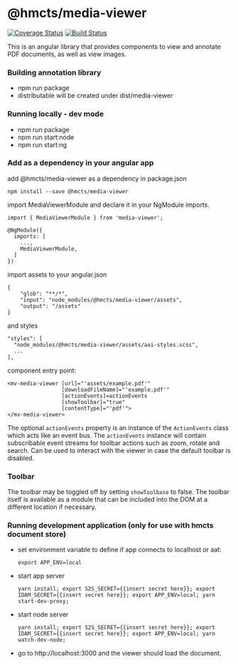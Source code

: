 # @hmcts/media-viewer 
[![Coverage Status](https://coveralls.io/repos/github/hmcts/media-viewer/badge.svg?branch=master)](https://coveralls.io/github/hmcts/media-viewer?branch=upload-npm-in-pipeline)
[![Build Status](https://travis-ci.com/hmcts/media-viewer.svg?branch=master)](https://travis-ci.com/hmcts/media-viewer)

This is an angular library that provides components to view and annotate PDF documents, as well as view images.

### Building annotation library
- npm run package
- distributable will be created under dist/media-viewer

### Running locally - dev mode
- npm run package
- npm run start:node
- npm run start:ng

### Add as a dependency in your angular app

add @hmcts/media-viewer as a dependency in package.json

```
npm install --save @hmcts/media-viewer
```

import MediaViewerModule and declare it in your NgModule imports.

```
import { MediaViewerModule } from 'media-viewer';

@NgModule({
  imports: [
    ...,
    MediaViewerModule,
  ]
})
```

import assets to your angular.json

```
{
    "glob": "**/*",
    "input": "node_modules/@hmcts/media-viewer/assets",
    "output": "/assets"
}
```

and styles

```
"styles": [
  "node_modules/@hmcts/media-viewer/assets/aui-styles.scss",
  ...
],
```

component entry point:

```
<mv-media-viewer [url]="'assets/example.pdf'"
                 [downloadFileName]="'example.pdf'"
                 [actionEvents]=actionEvents
                 [showToolbar]="true"
                 [contentType]="'pdf'">
</mv-media-viewer>  
```

The optional `actionEvents` property is an instance of the `ActionEvents` class which acts like an event bus. The `actionEvents` instance will contain subscribable event streams for toolbar actions such as zoom, rotate and search. Can be used to interact with the viewer in case the default toolbar is disabled. 

### Toolbar

The toolbar may be toggled off by setting `showToolbase` to false. The toolbar itself is available as a module that can be included into the DOM at a different location if necessary. 

### Running development application (only for use with hmcts document store)
- set environment variable to define if app connects to localhost or aat:
  ```
  export APP_ENV=local
  ```
- start app server
  ```
  yarn install; export S2S_SECRET={{insert secret here}}; export IDAM_SECRET={{insert secret here}}; export APP_ENV=local; yarn start-dev-proxy;
  ```
- start node server
  ```
  yarn install; export S2S_SECRET={{insert secret here}}; export IDAM_SECRET={{insert secret here}}; export APP_ENV=local; yarn watch-dev-node;
  ``` 
- go to http://localhost:3000 and the viewer should load the document.
